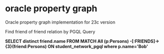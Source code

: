# oracle property graph
Oracle property graph implementation for 23c version

Find friend of friend relation by PGQL Query

**SELECT distinct friend.name FROM MATCH All (p:Persons) -[:FRIENDS]-> {3}(friend:Persons) ON student_network_pgql
where p.name='Bob'**